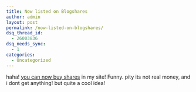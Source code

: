 ```yaml
---
title: Now listed on Blogshares
author: admin
layout: post
permalink: /now-listed-on-blogshares/
dsq_thread_id:
  - 26003836
dsq_needs_sync:
  - 1
categories:
  - Uncategorized
---
```

haha! [you can now buy shares][1] in my site! Funny. pity its not real money, and i dont get anything! but quite a cool idea!

 [1]: http://www.blogshares.com/blogs.php?blog=http%3A%2F%2Fwww.lotas-smartman.net%2Fblog&user=805